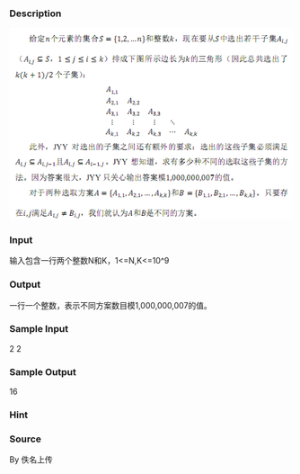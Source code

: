 
### Description
![](/JudgeOnline/upload/201604/11(2).png)
### Input
输入包含一行两个整数N和K，1<=N,K<=10^9
### Output
一行一个整数，表示不同方案数目模1,000,000,007的值。
### Sample Input
2 2

### Sample Output
16

### Hint

### Source
By 佚名上传